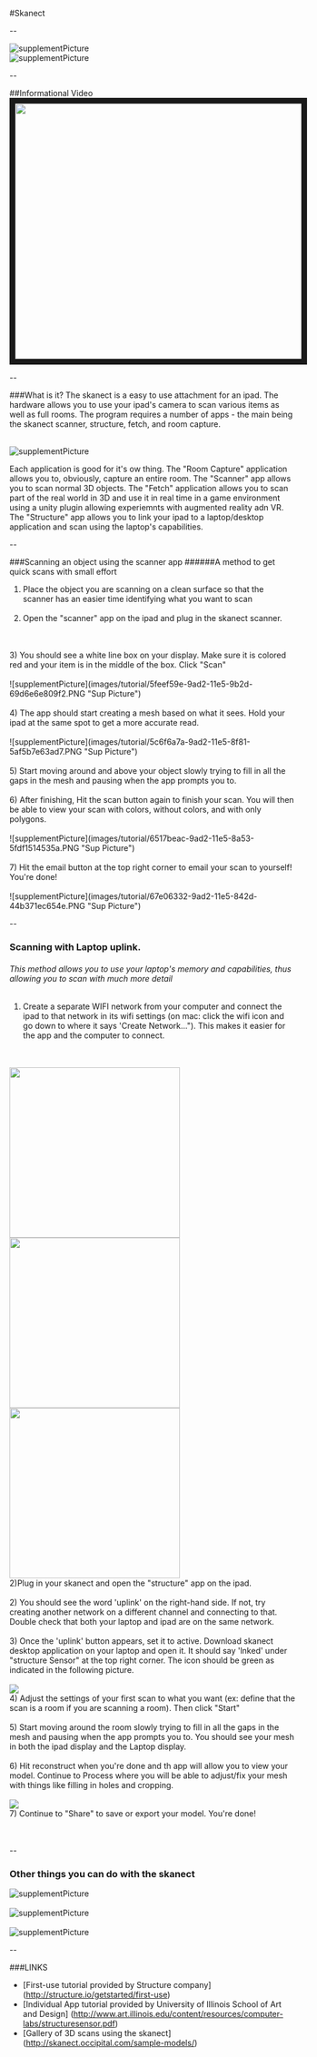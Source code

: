 #Skanect

--

![supplementPicture](images/tutorial/cf227ae0-99d7-11e5-9dc4-09c1929761d7.png "Sup Picture")<br /> 
![supplementPicture](images/tutorial/670c8fdc-9ad0-11e5-8805-0008bbded614.gif "Sup Picture")<br /> 

--

##Informational Video
<a href="https://www.youtube.com/watch?v=nbcnRgVNsZk" target="_blank"><img src="images/tutorial/a074fc56-9ad4-11e5-803d-eaee4282483a.png" width="720" height="450" border="10" /></a>

--

###What is it?
The skanect is a easy to use attachment for an ipad. The hardware allows you to use your ipad's camera to scan various items as 
well as full rooms. The program requires a number of apps - the main being the skanect scanner, structure, fetch, and room capture. <br><br>

![supplementPicture](images/tutorial/18753926-9ad2-11e5-9b02-2f901da3ada8.jpg "Sup Picture")

Each application is good for it's ow thing. The "Room Capture" application allows you to, obviously, capture an entire room. 
The "Scanner" app allows you to scan normal 3D objects. The "Fetch" application allows you to scan part of the real world in 3D and 
use it in real time in a game environment using a unity plugin allowing experiemnts with augmented reality adn VR. The "Structure" app allows you to link your ipad to a laptop/desktop application and scan using the laptop's capabilities.

--

###Scanning an object using the scanner app
######A method to get quick scans with small effort

1) Place the object you are scanning on a clean surface so that the scanner has an easier time identifying what you want to scan
<br><br>
2) Open the "scanner" app on the ipad and plug in the skanect scanner. 
<br>
<br>
3) You should see a white line box on your display. Make sure it is colored red and your item is in the middle of the box. Click "Scan"
<br><br>
![supplementPicture](images/tutorial/5feef59e-9ad2-11e5-9b2d-69d6e6e809f2.PNG "Sup Picture")<br /> 
<br>
4) The app should start creating a mesh based on what it sees. Hold your ipad at the same spot to get a more accurate read.
<br><br>
![supplementPicture](images/tutorial/5c6f6a7a-9ad2-11e5-8f81-5af5b7e63ad7.PNG "Sup Picture")<br /> 
<br>
5) Start moving around and above your object slowly trying to fill in all the gaps in the mesh and pausing when the app prompts you to.
<br><br>
6) After finishing, Hit the scan button again to finish your scan. You will then be able to view your scan with colors, without colors, and with only polygons.
<br><br>
![supplementPicture](images/tutorial/6517beac-9ad2-11e5-8a53-5fdf1514535a.PNG "Sup Picture")<br /> 
<br>
7) Hit the email button at the top right corner to email your scan to yourself! You're done!
<br><br>
![supplementPicture](images/tutorial/67e06332-9ad2-11e5-842d-44b371ec654e.PNG "Sup Picture")<br /> 

--

###  Scanning with Laptop uplink.
###### This method allows you to use your laptop's memory and capabilities, thus allowing you to scan with much more detail

1) Create a separate WIFI network from your computer and connect the ipad to that network in its wifi settings (on mac: click the wifi icon and go down to where it says 'Create Network..."). This makes it easier for the app and the computer to connect.
<br><br><br>
<img src="images/tutorial/cd2f1b70-9ad2-11e5-8726-0e6c60a997dc.png" width="300">

<img src="images/tutorial/cfc3d1a0-9ad2-11e5-9a0e-177afc9c52b3.png" width="300">

<img src="images/tutorial/d290be70-9ad2-11e5-8015-33dd173e477a.PNG" width="300">
<br> 
2)Plug in your skanect and open the "structure" app on the ipad.
<br><br>
2) You should see the word 'uplink' on the right-hand side. If not, try creating another network on a different channel and connecting to that. Double check that both your laptop and ipad are on the same network.
<br>
<br> 
3) Once the 'uplink' button appears, set it to active. Download skanect desktop application on your laptop and open it. It should say 'lnked' under "structure Sensor" at the top right corner. The icon should be green as indicated in the following picture.
<br><br>
<img src="images/tutorial/b44c121a-9ad3-11e5-97cc-80b614b04c97.png">
<br>
4) Adjust the settings of your first scan to what you want (ex: define that the scan is a room if you are scanning a room). Then click "Start"
<br><br>
5) Start moving around the room slowly trying to fill in all the gaps in the mesh and pausing when the app prompts you to. You should see your mesh in both the ipad display and the Laptop display. 
<br><br>
6) Hit reconstruct when you're done and th app will allow you to view your model. Continue to Process where you will be able to adjust/fix your mesh with things like filling in holes and cropping. 
<br><br>
<img src="images/tutorial/ba74ccb8-9ad3-11e5-97b5-af294315f88e.png">
<br>
7) Continue to "Share" to save or export your model. You're done!
<br><br><br>

--
### Other things you can do with the skanect

![supplementPicture](images/tutorial/29118cce-9ad4-11e5-80b7-4ca488134b83.png "Sup Picture")<br /> 
<br>
![supplementPicture](images/tutorial/2f3a52b6-9ad4-11e5-82b8-3f6e935f4c6d.png "Sup Picture")<br /> 
<br>
![supplementPicture](images/tutorial/4dd75d9a-9ad4-11e5-9c96-d8e5ec9c3a85.png "Sup Picture")<br /> 

--

###LINKS

* [First-use tutorial provided by Structure company] (http://structure.io/getstarted/first-use) 
* [Individual App tutorial provided by University of Illinois School of Art and Design] (http://www.art.illinois.edu/content/resources/computer-labs/structuresensor.pdf) 
* [Gallery of 3D scans using the skanect] (http://skanect.occipital.com/sample-models/) 